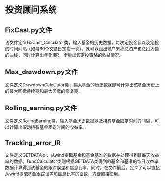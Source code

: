 # 投资顾问系统
## FixCast.py文件
该文件定义FixCast_Calculator类，输入基金的历史数据，每次定投金额以及定投的时间间隔（如每60个交易日定投一次），就可以画出账户累积总资产和总投入额的曲线，同时计算出年化IRR，衡量出该定投策略的收益情况。

## Max_drawdown.py文件
文件定义DrawdownCalculator类，输入基金的历史数据即可计算出该基金历史上的最大回撤持续期和最大回撤的修复期。

## Rolling_earning.py文件
文件定义RollingEarning类，输入基金历史数据以及持有基金固定时间的间隔，可以计算出滚动持有基金固定时间的收益率。

## Tracking_error_IR
文件定义GETDATA类，从wind提取基金和基金基准的数据并处理得到其每天收益率的数据。FundCalculator类则根据GETDATA类得到的基金和基准的每日收益率数据计算得到该基金的跟踪误差和信息比率。同时，在文件最后，定义了可以直接从wind提取基金跟踪误差和信息比率的函数，方便直接使用。
